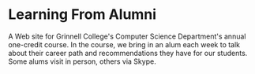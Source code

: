 Learning From Alumni
====================

A Web site for Grinnell College's Computer Science Department's annual
one-credit course.  In the course, we bring in an alum each week to talk
about their career path and recommendations they have for our students.
Some alums visit in person, others via Skype.
